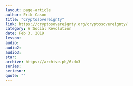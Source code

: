 ```yaml
---
layout: page-article
author: Erik Cason
title: "Cryptosovereignty"
link: https://cryptosovereignty.org/cryptosovereignty/
category: A Social Revolution
date: Feb 3, 2019
lesson: 
audio: 
audio2: 
audio3: 
star: 
archive: https://archive.ph/6zdx3
series: 
seriesnr: 
quote: ""
---
```

